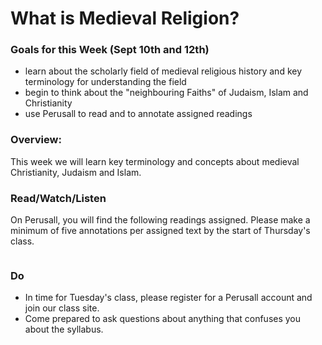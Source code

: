# What is Medieval Religion?

### Goals for this Week (Sept 10th and 12th)

* learn about the scholarly field of medieval religious history and key terminology for understanding the field&#x20;
* begin to think about the "neighbouring Faiths" of Judaism, Islam and Christianity
* use Perusall to read and to annotate assigned readings

### Overview:

This week we will learn key terminology and concepts about medieval Christianity, Judaism and Islam.

### Read/Watch/Listen

On Perusall, you will find the following readings assigned. Please make a minimum of five annotations per assigned text by the start of Thursday's class.&#x20;

<figure><img src="../.gitbook/assets/Screenshot 2024-09-06 at 2.44.27 PM.png" alt=""><figcaption></figcaption></figure>

### Do

* In time for Tuesday's class, please register for a Perusall account and join our class site.
* Come prepared to ask questions about anything that confuses you about the syllabus.&#x20;
